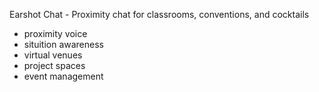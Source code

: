 Earshot Chat - Proximity chat for classrooms, conventions, and cocktails

- proximity voice
- situition awareness
- virtual venues
- project spaces
- event management
